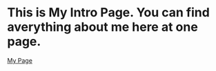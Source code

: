 # This is My Intro Page. You can find averything about me here at one page. 
<html>
<head>
<title> Hello World !!! </title>
</head>
<body>
<p> 
<a href="https://ravicse114.github.io/">My Page</a>
</p>
</body>
</html>
